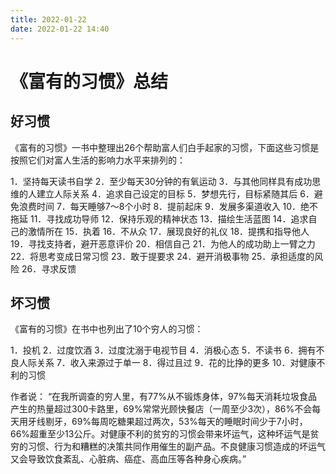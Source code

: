 ```yaml
---
title: 2022-01-22
date: 2022-01-22 14:40
---
```


# 《富有的习惯》总结

## 好习惯
《富有的习惯》一书中整理出26个帮助富人们白手起家的习惯，下面这些习惯是按照它们对富人生活的影响力水平来排列的：

1．坚持每天读书自学
2．至少每天30分钟的有氧运动
3．与其他同样具有成功思维的人建立人际关系
4．追求自己设定的目标
5．梦想先行，目标紧随其后
6．避免浪费时间
7．每天睡够7～8个小时
8．提前起床
9．发展多渠道收入
10．绝不拖延
11．寻找成功导师
12．保持乐观的精神状态
13．描绘生活蓝图
14．追求自己的激情所在
15．执着
16．不从众
17．展现良好的礼仪
18．提携和指导他人
19．寻找支持者，避开恶意评价
20．相信自己
21．为他人的成功助上一臂之力
22．将思考变成日常习惯
23．敢于提要求
24．避开消极事物
25．承担适度的风险
26．寻求反馈

## 坏习惯
《富有的习惯》在书中也列出了10个穷人的习惯：

1．投机
2．过度饮酒
3．过度沈溺于电视节目
4．消极心态
5．不读书
6．拥有不良人际关系
7．收入来源过于单一
8．得过且过
9．花的比挣的更多
10．对健康不利的习惯
 
作者说： “在我所调查的穷人里，有77%从不锻炼身体，97%每天消耗垃圾食品产生的热量超过300卡路里，69%常常光顾快餐店（一周至少3次），86%不会每天用牙线剔牙，69%每周吃糖果超过两次，53%每天的睡眠时间少于7小时，66%超重至少13公斤。对健康不利的贫穷的习惯会带来坏运气，这种坏运气是贫穷的习惯、行为和糟糕的决策共同作用催生的副产品。不良健康习惯造成的坏运气又会导致饮食紊乱、心脏病、癌症、高血压等各种身心疾病。”